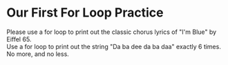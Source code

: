 # Our First For Loop Practice

Please use a for loop to print out the classic chorus lyrics of "I'm Blue" by Eiffel 65.<br>
Use a for loop to print out the string "Da ba dee da ba daa" exactly 6 times.<br>
No more, and no less.
